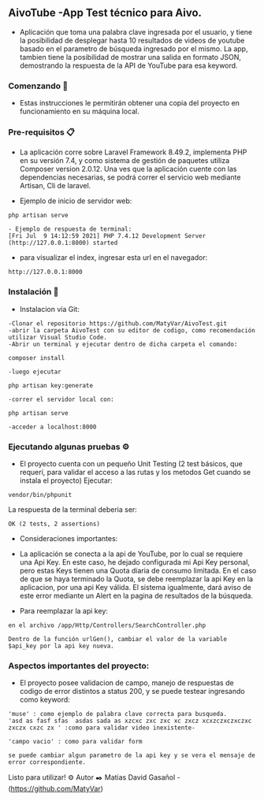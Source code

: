 ## AivoTube -App Test técnico para Aivo.
- Aplicación que toma una palabra clave ingresada por el usuario, y tiene la posibilidad de desplegar hasta 10 resultados de videos de youtube basado en el parametro de búsqueda   ingresado por el mismo. La app, tambien tiene la posibilidad de mostrar una salida en formato JSON, demostrando la respuesta de la API de YouTube para esa keyword.

### Comenzando 🚀
- Estas instrucciones le permitirán obtener una copia del proyecto en funcionamiento en su máquina local.

### Pre-requisitos 📋
- La aplicación corre sobre Laravel Framework 8.49.2, implementa PHP en su versión 7.4, y como sistema de gestión de paquetes utiliza Composer version 2.0.12. Una ves que la aplicación cuente con las dependencias necesarias, se podrá correr el servicio web mediante Artisan, Cli de laravel.

- Ejemplo de inicio de servidor web:
````
php artisan serve

- Ejemplo de respuesta de terminal:
[Fri Jul  9 14:12:59 2021] PHP 7.4.12 Development Server (http://127.0.0.1:8000) started
````
- para visualizar el index, ingresar esta url en el navegador:
````
http://127.0.0.1:8000
````
### Instalación 🔧
- Instalacion vía Git:
````
-Clonar el repositorio https://github.com/MatyVar/AivoTest.git
-abrir la carpeta AivoTest con su editor de codigo, como recomendación utilizar Visual Studio Code.
-Abrir un terminal y ejecutar dentro de dicha carpeta el comando: 

composer install

-luego ejecutar 

php artisan key:generate

-correr el servidor local con:

php artisan serve

-acceder a localhost:8000
````
### Ejecutando algunas pruebas ⚙️
- El proyecto cuenta con un pequeño Unit Testing (2 test básicos, que requerí, para validar el acceso a las rutas y los metodos Get cuando se instala el proyecto) Ejecutar:
````
vendor/bin/phpunit
````
La respuesta de la terminal deberia ser:
````
OK (2 tests, 2 assertions)
````
- Consideraciones importantes:
- La aplicación se conecta a la api de YouTube, por lo cual se requiere una Api Key. En este caso, he dejado configurada mi Api Key personal, pero estas Keys tienen una Quota diaria de consumo limitada. En el caso de que se haya terminado la Quota, se debe reemplazar la api Key en la aplicacion, por una api Key válida. El sistema igualmente, dará aviso de este error mediante un Alert en la pagina de resultados de la búsqueda.

- Para reemplazar la api key:
````
en el archivo /app/Http/Controllers/SearchController.php 

Dentro de la función urlGen(), cambiar el valor de la variable $api_key por la api key nueva.
````
### Aspectos importantes del proyecto:
- El proyecto posee validacion de campo, manejo de respuestas de codigo de error distintos a status 200,
  y se puede testear ingresando como keyword:
````
'muse' : como ejemplo de palabra clave correcta para busqueda.
'asd as fasf sfas  asdas sada as xzcxc zxc zxc xc zxcz xcxzczxczxczxc   zxczx cxzc zx ' :como para validar video inexistente-

'campo vacio' : como para validar form

se puede cambiar algun parametro de la api key y se vera el mensaje de error correspondiente.
````
  
Listo para utilizar! ⚙️
Autor ✒️
Matias David Gasañol - (https://github.com/MatyVar)